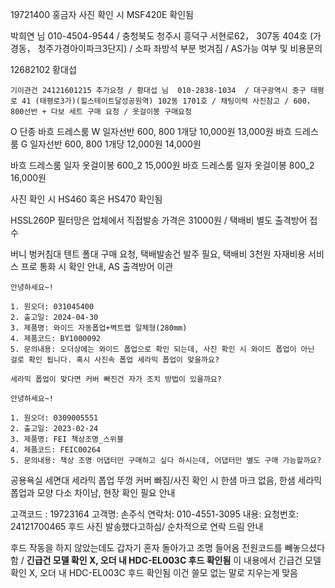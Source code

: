 19721400 홍금자
사진 확인 시 MSF420E 확인됨


박희연 님  010-4504-9544  / 충청북도 청주시 흥덕구 서현로62， 307동 404호 (가경동， 청주가경아이파크3단지) / 소파 좌방석 부분 벗겨짐 / AS가능 여부 및 비용문의


12682102 황대섭
```
기이관건 24121601215 추가요청 / 황대섭 님  010-2838-1034  / 대구광역시 중구 태평로 41 (태평로3가)(힐스테이트달성공원역) 102동 1701호 / 채팅이력 사진참고 / 600，800선반 + 다보 세트 구매 요청 / 옷걸이봉 구매요청
```
O 단종
바흐 드레스룸 W 일자선반 600, 800 1개당 10,000원 13,000원
바흐 드레스룸 G 일자선반 600, 800 1개당 12,000원 14,000원

바흐 드레스룸 일자 옷걸이봉 600_2 15,000원
바흐 드레스룸 일자 옷걸이봉 800_2 16,000원

사진 확인 시 HS460 혹은 HS470 확인됨

HSSL260P 필터망은 업체에서 직접발송
가격은 31000원 / 택배비 별도 
출격방어 접수


버니 벙커침대 텐트 폴대 구매 요청, 택배발송건 발주 필요, 택배비 3천원 자재비용 서비스 프로 통화 시 확인 안내, AS 출격방어 이관


```
안녕하세요~!

1. 원오더: 031045400
2. 출고일: 2024-04-30
3. 제품명: 와이드 자동폽업+벽트랩 일체형(280mm)
4. 제품코드: BY1000092
5. 문의내용: 오더상에는 와이드 폽업으로 확인 되는데, 사진 확인 시 와이드 폽업이 아닌 걸로 확인 됩니다. 혹시 사진속 폽업 세라믹 폽업이 맞을까요?

세라믹 폽업이 맞다면 커버 빠진건 자가 조치 방법이 있을까요?
```


```
안녕하세요~!

1. 원오더: 0309005551
2. 출고일: 2023-02-24
3. 제품명: FEI 책상조명_스위블
4. 제품코드: FEIC00264
5. 문의내용: 책상 조명 어댑터만 구매하고 싶다 하시는데, 어댑터만 별도 구매 가능할까요?
```


공용욕실 세면대 세라믹 폽업 뚜껑 커버 빠짐/사진 확인 시 한샘 마크 없음, 한샘 세라믹 폽업과 모양 다소 차이남, 현장 확인 필요 안내



고객코드 : 19723164
고객명: 손주식
연락처: 010-4551-3095
내용: 요청번호: 24121700465  후드 사진 발송했다고하심/ 순차적으로 연락 드림 안내


후드 작동을 하지 않았는데도 갑자기 혼자 돌아가고 조명 들어옴  전원코드를 빼놓으셨다함 / __긴급건 모델 확인 X, 오더 내 HDC-EL003C 후드 확인됨__
이 내용에서 긴급건 모델 확인 X, 오더 내 HDC-EL003C 후드 확인됨 이건 쓸모 없는 말로 지우는게 맞음
